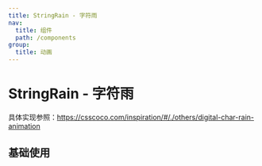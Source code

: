```yaml
---
title: StringRain - 字符雨
nav:
  title: 组件
  path: /components
group:
  title: 动画
---
```

# StringRain - 字符雨

具体实现参照：https://csscoco.com/inspiration/#/./others/digital-char-rain-animation

## 基础使用

<code src="./demo/index1.tsx"></code>

<API></API>